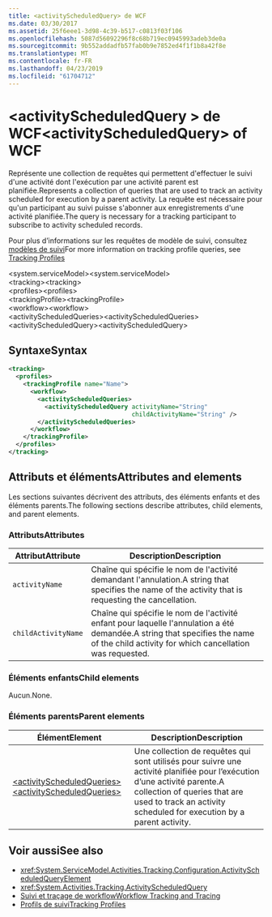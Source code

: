 ```yaml
---
title: <activityScheduledQuery> de WCF
ms.date: 03/30/2017
ms.assetid: 25f6eee1-3d98-4c39-b517-c0813f03f106
ms.openlocfilehash: 5087d56092296f8c68b719ec0945993adeb3de0a
ms.sourcegitcommit: 9b552addadfb57fab0b9e7852ed4f1f1b8a42f8e
ms.translationtype: MT
ms.contentlocale: fr-FR
ms.lasthandoff: 04/23/2019
ms.locfileid: "61704712"
---
```

# <a name="activityscheduledquery-of-wcf"></a><span data-ttu-id="31652-102">\<activityScheduledQuery > de WCF</span><span class="sxs-lookup"><span data-stu-id="31652-102">\<activityScheduledQuery> of WCF</span></span>

<span data-ttu-id="31652-103">Représente une collection de requêtes qui permettent d'effectuer le suivi d'une activité dont l'exécution par une activité parent est planifiée.</span><span class="sxs-lookup"><span data-stu-id="31652-103">Represents a collection of queries that are used to track an activity scheduled for execution by a parent activity.</span></span> <span data-ttu-id="31652-104">La requête est nécessaire pour qu'un participant au suivi puisse s'abonner aux enregistrements d'une activité planifiée.</span><span class="sxs-lookup"><span data-stu-id="31652-104">The query is necessary for a tracking participant to subscribe to activity scheduled records.</span></span>  
  
<span data-ttu-id="31652-105">Pour plus d’informations sur les requêtes de modèle de suivi, consultez [modèles de suivi](../../../../../docs/framework/windows-workflow-foundation/tracking-profiles.md)</span><span class="sxs-lookup"><span data-stu-id="31652-105">For more information on tracking profile queries, see [Tracking Profiles](../../../../../docs/framework/windows-workflow-foundation/tracking-profiles.md)</span></span>  
  
<span data-ttu-id="31652-106">\<system.serviceModel></span><span class="sxs-lookup"><span data-stu-id="31652-106">\<system.serviceModel></span></span>  
<span data-ttu-id="31652-107">\<tracking></span><span class="sxs-lookup"><span data-stu-id="31652-107">\<tracking></span></span>  
<span data-ttu-id="31652-108">\<profiles></span><span class="sxs-lookup"><span data-stu-id="31652-108">\<profiles></span></span>  
<span data-ttu-id="31652-109">\<trackingProfile></span><span class="sxs-lookup"><span data-stu-id="31652-109">\<trackingProfile></span></span>  
<span data-ttu-id="31652-110">\<workflow></span><span class="sxs-lookup"><span data-stu-id="31652-110">\<workflow></span></span>  
<span data-ttu-id="31652-111">\<activityScheduledQueries></span><span class="sxs-lookup"><span data-stu-id="31652-111">\<activityScheduledQueries></span></span>  
<span data-ttu-id="31652-112">\<activityScheduledQuery></span><span class="sxs-lookup"><span data-stu-id="31652-112">\<activityScheduledQuery></span></span>  
  
## <a name="syntax"></a><span data-ttu-id="31652-113">Syntaxe</span><span class="sxs-lookup"><span data-stu-id="31652-113">Syntax</span></span>  
  
```xml  
<tracking>
  <profiles>
    <trackingProfile name="Name">
      <workflow>
        <activityScheduledQueries>
          <activityScheduledQuery activityName="String"
                                  childActivityName="String" />
        </activityScheduledQueries>
      </workflow>
    </trackingProfile>
  </profiles>
</tracking>
```  
  
## <a name="attributes-and-elements"></a><span data-ttu-id="31652-114">Attributs et éléments</span><span class="sxs-lookup"><span data-stu-id="31652-114">Attributes and elements</span></span>  

<span data-ttu-id="31652-115">Les sections suivantes décrivent des attributs, des éléments enfants et des éléments parents.</span><span class="sxs-lookup"><span data-stu-id="31652-115">The following sections describe attributes, child elements, and parent elements.</span></span>  
  
### <a name="attributes"></a><span data-ttu-id="31652-116">Attributs</span><span class="sxs-lookup"><span data-stu-id="31652-116">Attributes</span></span>  
  
|<span data-ttu-id="31652-117">Attribut</span><span class="sxs-lookup"><span data-stu-id="31652-117">Attribute</span></span>|<span data-ttu-id="31652-118">Description</span><span class="sxs-lookup"><span data-stu-id="31652-118">Description</span></span>|  
|---------------|-----------------|  
|`activityName`|<span data-ttu-id="31652-119">Chaîne qui spécifie le nom de l'activité demandant l'annulation.</span><span class="sxs-lookup"><span data-stu-id="31652-119">A string that specifies the name of the activity that is requesting the cancellation.</span></span>|  
|`childActivityName`|<span data-ttu-id="31652-120">Chaîne qui spécifie le nom de l'activité enfant pour laquelle l'annulation a été demandée.</span><span class="sxs-lookup"><span data-stu-id="31652-120">A string that specifies the name of the child activity for which cancellation was requested.</span></span>|  
  
### <a name="child-elements"></a><span data-ttu-id="31652-121">Éléments enfants</span><span class="sxs-lookup"><span data-stu-id="31652-121">Child elements</span></span>

<span data-ttu-id="31652-122">Aucun.</span><span class="sxs-lookup"><span data-stu-id="31652-122">None.</span></span>
  
### <a name="parent-elements"></a><span data-ttu-id="31652-123">Éléments parents</span><span class="sxs-lookup"><span data-stu-id="31652-123">Parent elements</span></span>  
  
|<span data-ttu-id="31652-124">Élément</span><span class="sxs-lookup"><span data-stu-id="31652-124">Element</span></span>|<span data-ttu-id="31652-125">Description</span><span class="sxs-lookup"><span data-stu-id="31652-125">Description</span></span>|  
|-------------|-----------------|  
|[<span data-ttu-id="31652-126">\<activityScheduledQueries></span><span class="sxs-lookup"><span data-stu-id="31652-126">\<activityScheduledQueries></span></span>](activityscheduledqueries-of-wcf.md)|<span data-ttu-id="31652-127">Une collection de requêtes qui sont utilisés pour suivre une activité planifiée pour l’exécution d’une activité parente.</span><span class="sxs-lookup"><span data-stu-id="31652-127">A collection of queries that are used to track an activity scheduled for execution by a parent activity.</span></span>|  
  
## <a name="see-also"></a><span data-ttu-id="31652-128">Voir aussi</span><span class="sxs-lookup"><span data-stu-id="31652-128">See also</span></span>

- <xref:System.ServiceModel.Activities.Tracking.Configuration.ActivityScheduledQueryElement>
- <xref:System.Activities.Tracking.ActivityScheduledQuery>
- [<span data-ttu-id="31652-129">Suivi et traçage de workflow</span><span class="sxs-lookup"><span data-stu-id="31652-129">Workflow Tracking and Tracing</span></span>](../../../../../docs/framework/windows-workflow-foundation/workflow-tracking-and-tracing.md)
- [<span data-ttu-id="31652-130">Profils de suivi</span><span class="sxs-lookup"><span data-stu-id="31652-130">Tracking Profiles</span></span>](../../../../../docs/framework/windows-workflow-foundation/tracking-profiles.md)
